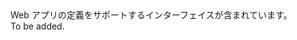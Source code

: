 <Namespace Name="Microsoft.Azure.Management.AppService.Fluent.WebApp.Definition">
  <Docs>
    <summary>Web アプリの定義をサポートするインターフェイスが含まれています。</summary> 
    <remarks>To be added.</remarks>
  </Docs>
</Namespace>
